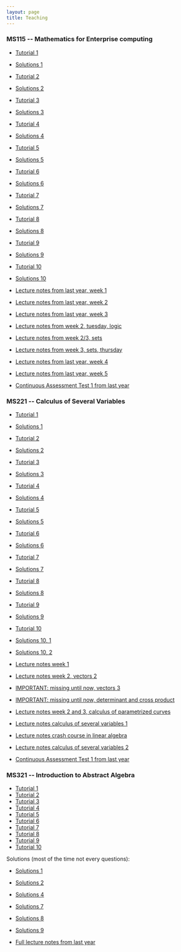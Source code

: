 ```yaml
---
layout: page
title: Teaching
---
```


<script type="text/x-mathjax-config">
    MathJax.Hub.Config({
      tex2jax: {
        skipTags: ['script', 'noscript', 'style', 'textarea', 'pre'],
        inlineMath: [['$','$']]
      }
    });
  </script>
  <script src="https://cdn.mathjax.org/mathjax/latest/MathJax.js?config=TeX-AMS-MML_HTMLorMML" type="text/javascript"></script> 



### MS115 -- Mathematics for Enterprise computing
   - [Tutorial 1](/assets/pdf/MS115/MS115_Tutorial_1.pdf)
   - [Solutions 1](/assets/pdf/MS115/MS115_Solutions_1.pdf)
   - [Tutorial 2](/assets/pdf/MS115/MS115_Tutorial_2.pdf)
   - [Solutions 2](/assets/pdf/MS115/MS115_Solutions_2.pdf)
   - [Tutorial 3](/assets/pdf/MS115/MS115_Tutorial_3.pdf)
   - [Solutions 3](/assets/pdf/MS115/MS115_Solutions_3.pdf)
   - [Tutorial 4](/assets/pdf/MS115/MS115_Tutorial_4.pdf)
   - [Solutions 4](/assets/pdf/MS115/MS115_Solutions_4.pdf)
   - [Tutorial 5](/assets/pdf/MS115/MS115_Tutorial_5.pdf)
   - [Solutions 5](/assets/pdf/MS115/MS115_Solutions_5.pdf)
   - [Tutorial 6](/assets/pdf/MS115/MS115_Tutorial_6.pdf)
   - [Solutions 6](/assets/pdf/MS115/MS115_Solutions_6.pdf)
   - [Tutorial 7](/assets/pdf/MS115/MS115_Tutorial_7.pdf)
   - [Solutions 7](/assets/pdf/MS115/MS115_Solutions_7.pdf)
   - [Tutorial 8](/assets/pdf/MS115/MS115_Tutorial_8.pdf)
   - [Solutions 8](/assets/pdf/MS115/MS115_Solutions_8.pdf)
   - [Tutorial 9](/assets/pdf/MS115/MS115_Tutorial_9.pdf)
   - [Solutions 9](/assets/pdf/MS115/MS115_Solutions_9.pdf)
   - [Tutorial 10](/assets/pdf/MS115/MS115_Tutorial_10.pdf)
   - [Solutions 10](/assets/pdf/MS115/MS115_Solutions_10.pdf)


   - [Lecture notes from last year, week 1](/assets/pdf/MS115/MS115_Notes_1_2018-19.pdf)
   - [Lecture notes from last year, week 2](/assets/pdf/MS115/MS115_Notes_2_2018-19.pdf)
   - [Lecture notes from last year, week 3](/assets/pdf/MS115/MS115_Notes_3_2018-19.pdf)
   - [Lecture notes from week 2, tuesday, logic](/assets/pdf/MS115/MS115_Notes_2_tue.pdf)
   - [Lecture notes from week 2/3, sets](/assets/pdf/MS115/MS115_Notes_2_3_sets.pdf)
   - [Lecture notes from week 3, sets, thursday](/assets/pdf/MS115/MS115_Notes_3_thu.pdf)
   - [Lecture notes from last year, week 4](/assets/pdf/MS115/MS115_Notes_4_2018-19.pdf)
   - [Lecture notes from last year, week 5](/assets/pdf/MS115/MS115_Notes_5_2018-19.pdf)

  - [Continuous Assessment Test 1 from last year](/assets/pdf/MS115/MS115_CA1_last_year.pdf)

### MS221 -- Calculus of Several Variables
   - [Tutorial 1](/assets/pdf/MS221/MS221_Tutorial_1.pdf)
   - [Solutions 1](/assets/pdf/MS221/MS221_Solutions_1.pdf)
   - [Tutorial 2](/assets/pdf/MS221/MS221_Tutorial_2.pdf)
   - [Solutions 2](/assets/pdf/MS221/MS221_Solutions_2.pdf)
   - [Tutorial 3](/assets/pdf/MS221/MS221_Tutorial_3.pdf)
   - [Solutions 3](/assets/pdf/MS221/MS221_Solutions_3.pdf)
   - [Tutorial 4](/assets/pdf/MS221/MS221_Tutorial_4.pdf)
   - [Solutions 4](/assets/pdf/MS221/MS221_Solutions_4.pdf)
   - [Tutorial 5](/assets/pdf/MS221/MS221_Tutorial_5.pdf)
   - [Solutions 5](/assets/pdf/MS221/MS221_Solutions_5.pdf)
   - [Tutorial 6](/assets/pdf/MS221/MS221_Tutorial_6.pdf)
   - [Solutions 6](/assets/pdf/MS221/MS221_Solutions_6.pdf)
   - [Tutorial 7](/assets/pdf/MS221/MS221_Tutorial_7.pdf)
   - [Solutions 7](/assets/pdf/MS221/MS221_Solutions_7.pdf)
   - [Tutorial 8](/assets/pdf/MS221/MS221_Tutorial_8.pdf)
   - [Solutions 8](/assets/pdf/MS221/MS221_Solutions_8.pdf)
   - [Tutorial 9](/assets/pdf/MS221/MS221_Tutorial_9.pdf)
   - [Solutions 9](/assets/pdf/MS221/MS221_Solutions_9.pdf)
   - [Tutorial 10](/assets/pdf/MS221/MS221_Tutorial_10.pdf)
   - [Solutions 10, 1](/assets/pdf/MS221/MS221_Solutions_10_1.pdf)
   - [Solutions 10, 2](/assets/pdf/MS221/MS221_Solutions_10_2.pdf)

   


   - [Lecture notes week 1](/assets/pdf/MS221/MS221_Notes_1.pdf)
   - [Lecture notes week 2, vectors 2](/assets/pdf/MS221/MS221_Notes_2_vectors.pdf)
   - [IMPORTANT: missing until now, vectors 3](/assets/pdf/MS221/MS221_Notes_vectors_3.pdf)
   - [IMPORTANT: missing until now, determinant and cross product](/assets/pdf/MS221/MS221_Notes_cross_product.pdf)
   - [Lecture notes week 2 and 3, calculus of parametrized curves](/assets/pdf/MS221/MS221_Notes_2_3_curves.pdf)
   - [Lecture notes calculus of several variables 1](/assets/pdf/MS221/MS221_Notes_calculus_several_variables_1.pdf)
   - [Lecture notes crash course in linear algebra](/assets/pdf/MS221/MS221_Notes_crash_course_LA.pdf)
   - [Lecture notes calculus of several variables 2](/assets/pdf/MS221/MS221_Notes_calculus_several_variables_2.pdf)

   - [Continuous Assessment Test 1 from last year](/assets/pdf/MS221/MS221_CA1_last_year.pdf)

### MS321 -- Introduction to Abstract Algebra
   - [Tutorial 1](/assets/pdf/MS321/MS321_Tutorial_1.pdf)
   - [Tutorial 2](/assets/pdf/MS321/MS321_Tutorial_2.pdf)
   - [Tutorial 3](/assets/pdf/MS321/MS321_Tutorial_3.pdf)
   - [Tutorial 4](/assets/pdf/MS321/MS321_Tutorial_4.pdf)
   - [Tutorial 5](/assets/pdf/MS321/MS321_Tutorial_5.pdf)
   - [Tutorial 6](/assets/pdf/MS321/MS321_Tutorial_6.pdf)
   - [Tutorial 7](/assets/pdf/MS321/MS321_Tutorial_7.pdf)
   - [Tutorial 8](/assets/pdf/MS321/MS321_Tutorial_8.pdf)
   - [Tutorial 9](/assets/pdf/MS321/MS321_Tutorial_9.pdf)
   - [Tutorial 10](/assets/pdf/MS321/MS321_Tutorial_10.pdf)

   Solutions (most of the time not every questions):
   - [Solutions 1](/assets/pdf/MS321/MS321_Solutions_1.pdf)
   - [Solutions 2](/assets/pdf/MS321/MS321_Solutions_2.pdf)
   - [Solutions 4](/assets/pdf/MS321/MS321_Solutions_4.pdf)
   - [Solutions 7](/assets/pdf/MS321/MS321_Solutions_7.pdf)
   - [Solutions 8](/assets/pdf/MS321/MS321_Solutions_8.pdf)
   - [Solutions 9](/assets/pdf/MS321/MS321_Solutions_9.pdf)
   
   - [Full lecture notes from last year](/assets/pdf/MS321/MS321_Notes_2018-19.pdf)
